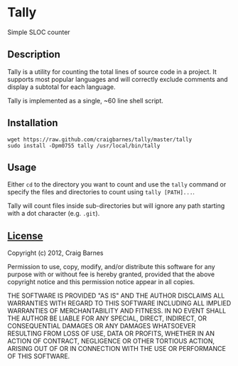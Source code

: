 Tally
=====
Simple SLOC counter

Description
-----------

Tally is a utility for counting the total lines of source code in a project.
It supports most popular languages and will correctly exclude comments and
display a subtotal for each language.

Tally is implemented as a single, ~60 line shell script.

Installation
------------

    wget https://raw.github.com/craigbarnes/tally/master/tally
    sudo install -Dpm0755 tally /usr/local/bin/tally

Usage
-----

Either `cd` to the directory you want to count and use the `tally` command
or specify the files and directories to count using `tally [PATH]...`.

Tally will count files inside sub-directories but will ignore any path
starting with a dot character (e.g. `.git`).

[License](http://en.wikipedia.org/wiki/ISC_license "ISC license")
---------

Copyright (c) 2012, Craig Barnes

Permission to use, copy, modify, and/or distribute this software for any
purpose with or without fee is hereby granted, provided that the above
copyright notice and this permission notice appear in all copies.

THE SOFTWARE IS PROVIDED "AS IS" AND THE AUTHOR DISCLAIMS ALL WARRANTIES
WITH REGARD TO THIS SOFTWARE INCLUDING ALL IMPLIED WARRANTIES OF
MERCHANTABILITY AND FITNESS. IN NO EVENT SHALL THE AUTHOR BE LIABLE FOR ANY
SPECIAL, DIRECT, INDIRECT, OR CONSEQUENTIAL DAMAGES OR ANY DAMAGES
WHATSOEVER RESULTING FROM LOSS OF USE, DATA OR PROFITS, WHETHER IN AN ACTION
OF CONTRACT, NEGLIGENCE OR OTHER TORTIOUS ACTION, ARISING OUT OF OR IN
CONNECTION WITH THE USE OR PERFORMANCE OF THIS SOFTWARE.
